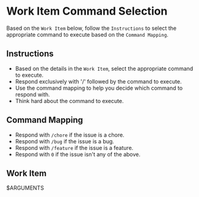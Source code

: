 # Work Item Command Selection

Based on the `Work Item` below, follow the `Instructions` to select the appropriate command to execute based on the `Command Mapping`.

## Instructions

- Based on the details in the `Work Item`, select the appropriate command to execute.
- Respond exclusively with '/' followed by the command to execute.
- Use the command mapping to help you decide which command to respond with.
- Think hard about the command to execute.

## Command Mapping

- Respond with `/chore` if the issue is a chore.
- Respond with `/bug` if the issue is a bug.
- Respond with `/feature` if the issue is a feature.
- Respond with `0` if the issue isn't any of the above.

## Work Item

$ARGUMENTS

